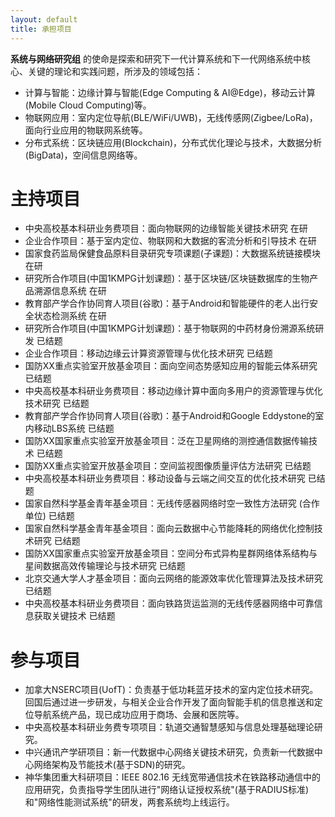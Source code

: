 ```yaml
---
layout: default
title: 承担项目
---
```


**系统与网络研究组** 的使命是探索和研究下一代计算系统和下一代网络系统中核心、关键的理论和实践问题，所涉及的领域包括：

- 计算与智能：边缘计算与智能(Edge Computing & AI@Edge)，移动云计算(Mobile Cloud Computing)等。
- 物联网应用：室内定位导航(BLE/WiFi/UWB)，无线传感网(Zigbee/LoRa)，面向行业应用的物联网系统等。
- 分布式系统：区块链应用(Blockchain)，分布式优化理论与技术，大数据分析(BigData)，空间信息网络等。

主持项目
=====================

- 中央高校基本科研业务费项目：面向物联网的边缘智能关键技术研究 在研
- 企业合作项目：基于室内定位、物联网和大数据的客流分析和引导技术 在研
- 国家食药监局保健食品原料目录研究专项课题(子课题)：大数据系统链接模块 在研
- 研究所合作项目(中国1KMPG计划课题)：基于区块链/区块链数据库的生物产品溯源信息系统 在研
- 教育部产学合作协同育人项目(谷歌)：基于Android和智能硬件的老人出行安全状态检测系统 在研
- 研究所合作项目(中国1KMPG计划课题)：基于物联网的中药材身份溯源系统研发 已结题
- 企业合作项目：移动边缘云计算资源管理与优化技术研究 已结题
- 国防XX重点实验室开放基金项目：面向空间态势感知应用的智能云体系研究 已结题
- 中央高校基本科研业务费项目：移动边缘计算中面向多用户的资源管理与优化技术研究 已结题
- 教育部产学合作协同育人项目(谷歌)：基于Android和Google Eddystone的室内移动LBS系统 已结题
- 国防XX国家重点实验室开放基金项目：泛在卫星网络的测控通信数据传输技术 已结题
- 国防XX重点实验室开放基金项目：空间监视图像质量评估方法研究 已结题
- 中央高校基本科研业务费项目：移动设备与云端之间交互的优化技术研究 已结题
- 国家自然科学基金青年基金项目：无线传感器网络时空一致性方法研究 (合作单位) 已结题
- 国家自然科学基金青年基金项目：面向云数据中心节能降耗的网络优化控制技术研究 已结题
- 国防XX国家重点实验室开放基金项目：空间分布式异构星群网络体系结构与星间数据高效传输理论与技术研究 已结题
- 北京交通大学人才基金项目：面向云网络的能源效率优化管理算法及技术研究 已结题
- 中央高校基本科研业务费项目：面向铁路货运监测的无线传感器网络中可靠信息获取关键技术 已结题

参与项目
=====================

- 加拿大NSERC项目(UofT)：负责基于低功耗蓝牙技术的室内定位技术研究。回国后通过进一步研发，与相关企业合作开发了面向智能手机的信息推送和定位导航系统产品，现已成功应用于商场、会展和医院等。
- 中央高校基本科研业务费专项项目：轨道交通智慧感知与信息处理基础理论研究。
- 中兴通讯产学研项目：新一代数据中心网络关键技术研究，负责新一代数据中心网络架构及节能技术(基于SDN)的研究。
- 神华集团重大科研项目：IEEE 802.16 无线宽带通信技术在铁路移动通信中的应用研究，负责指导学生团队进行"网络认证授权系统"(基于RADIUS标准)和"网络性能测试系统"的研发，两套系统均上线运行。
